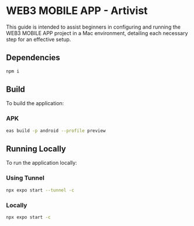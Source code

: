 # WEB3 MOBILE APP - Artivist

This guide is intended to assist beginners in configuring and running the WEB3 MOBILE APP project in a Mac environment, detailing each necessary step for an effective setup.

## Dependencies

```bash
npm i 
```
## Build

To build the application:

### APK 
```bash
eas build -p android --profile preview
```

## Running Locally

To run the application locally:

### Using Tunnel

```bash
npx expo start --tunnel -c
```

### Locally

```bash
npx expo start -c

```